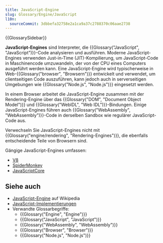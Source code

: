 ```yaml
---
title: JavaScript-Engine
slug: Glossary/Engine/JavaScript
l10n:
  sourceCommit: 3dbbefa32758e2a1ca9a37c2788370c06aae2738
---
```


{{GlossarySidebar}}

**JavaScript-Engines** sind Interpreter, die {{Glossary("JavaScript", "JavaScript")}}-Code analysieren und ausführen. Moderne JavaScript-Engines verwenden Just-in-Time (JIT)-Kompilierung, um JavaScript-Code in Maschinencode umzuwandeln, der von der CPU eines Computers ausgeführt werden kann. Eine JavaScript-Engine wird typischerweise in Web-{{Glossary("browser", "Browsern")}} entwickelt und verwendet, um clientseitigen Code auszuführen, kann jedoch auch in serverseitigen Umgebungen wie {{Glossary("Node.js", "Node.js")}} eingesetzt werden.

In einem Browser arbeitet die JavaScript-Engine zusammen mit der Rendering-Engine über das {{Glossary("DOM", "Document Object Model")}} und {{Glossary("WebIDL", "Web IDL")}}-Bindungen. Einige JavaScript-Engines führen auch {{Glossary("WebAssembly", "WebAssembly")}}-Code in derselben Sandbox wie regulärer JavaScript-Code aus.

Verwechseln Sie JavaScript-Engines nicht mit {{Glossary("engine/rendering", "Rendering-Engines")}}, die ebenfalls entscheidende Teile von Browsern sind.

Gängige JavaScript-Engines umfassen:

- [V8](https://v8.dev/)
- [SpiderMonkey](https://spidermonkey.dev/)
- [JavaScriptCore](https://developer.apple.com/documentation/javascriptcore)

## Siehe auch

- [JavaScript-Engine](https://en.wikipedia.org/wiki/JavaScript_engine) auf Wikipedia
- [JavaScript-Implementierungen](/de/docs/Web/JavaScript/Reference/JavaScript_technologies_overview#javascript_implementations)
- Verwandte Glossarbegriffe:
  - {{Glossary("Engine", "Engine")}}
  - {{Glossary("JavaScript", "JavaScript")}}
  - {{Glossary("WebAssembly", "WebAssembly")}}
  - {{Glossary("Browser", "Browser")}}
  - {{Glossary("Node.js", "Node.js")}}
